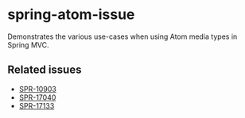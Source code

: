 # spring-atom-issue

Demonstrates the various use-cases when using Atom media types in Spring MVC.

## Related issues

* [SPR-10903](https://jira.spring.io/browse/SPR-10903)
* [SPR-17040](https://jira.spring.io/browse/SPR-17040)
* [SPR-17133](https://jira.spring.io/browse/SPR-17133)
